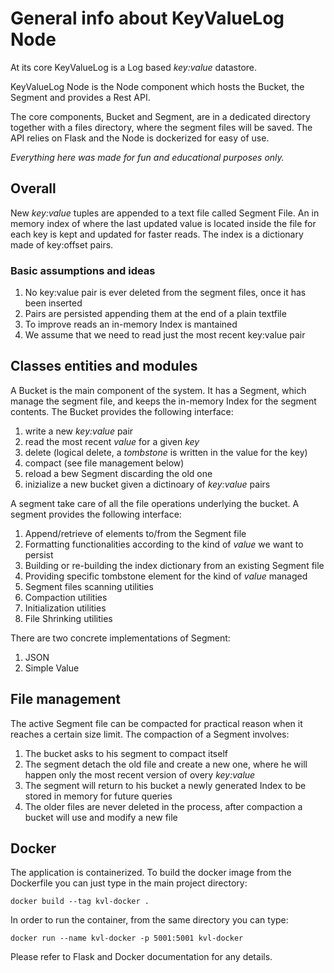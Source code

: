 # General info about KeyValueLog Node

At its core KeyValueLog is a Log based *key:value* datastore.

KeyValueLog Node is the Node component which hosts the Bucket, the Segment and provides a Rest API.

The core components, Bucket and Segment, are in a dedicated directory together with a files directory, where the segment files will be saved.
The API relies on Flask and the Node is dockerized for easy of use.

*Everything here was made for fun and educational purposes only.*

## Overall
New *key:value* tuples are appended to a text file called Segment File.
An in memory index of where the last updated value is located inside the file for each key is kept and updated for faster reads. 
The index is a dictionary made of key:offset pairs.

### Basic assumptions and ideas 
1. No key:value pair is ever deleted from the segment files, once it has been inserted
2. Pairs are persisted appending them at the end of a plain textfile 
3. To improve reads an in-memory Index is mantained
4. We assume that we need to read just the most recent key:value pair

## Classes entities and modules
A Bucket is the main component of the system. It has a Segment, which manage the segment file, and keeps the in-memory Index for the segment contents. 
The Bucket provides the following interface:
1. write a new *key:value* pair
2. read the most recent *value* for a given *key*
3. delete (logical delete, a *tombstone* is written in the value for the key)
4. compact (see file management below)
5. reload a bew Segment discarding the old one
6. inizialize a new bucket given a dictinoary of *key:value* pairs

A segment take care of all the file operations underlying the bucket. A segment provides the following interface:
1. Append/retrieve of elements to/from the Segment file
2. Formatting functionalities according to the kind of *value* we want to persist
3. Building or re-building the index dictionary from an existing Segment file
4. Providing specific tombstone element for the kind of *value* managed 
5. Segment files scanning utilities 
6. Compaction utilities
7. Initialization utilities
8. File Shrinking utilities

There are two concrete implementations of Segment:
1. JSON
2. Simple Value

## File management
The active Segment file can be compacted for practical reason when it reaches a certain size limit. The compaction of a Segment involves:
1. The bucket asks to his segment to compact itself
2. The segment detach the old file and create a new one, where he will happen only the most recent version of overy *key:value*
3. The segment will return to his bucket a newly generated Index to be stored in memory for future queries
4. The older files are never deleted in the process, after compaction a bucket will use and modify a new file

## Docker
The application is containerized. 
To build the docker image from the Dockerfile you can just type in the main project directory:
```
docker build --tag kvl-docker .
```
In order to run the container, from the same directory you can type:
```
docker run --name kvl-docker -p 5001:5001 kvl-docker
```
Please refer to Flask and Docker documentation for any details.